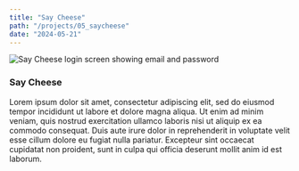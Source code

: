 ```yaml
---
title: "Say Cheese"
path: "/projects/05_saycheese"
date: "2024-05-21"
---
```


<imgwrapper fallbackColor="#6e8a8f">
  <img src="/projects/saycheese.jpg" alt="Say Cheese login screen showing email and password">
</imgwrapper>


### Say Cheese

Lorem ipsum dolor sit amet, consectetur adipiscing elit, sed do eiusmod tempor incididunt ut labore et dolore magna aliqua. Ut enim ad minim veniam, quis nostrud exercitation ullamco laboris nisi ut aliquip ex ea commodo consequat. Duis aute irure dolor in reprehenderit in voluptate velit esse cillum dolore eu fugiat nulla pariatur. Excepteur sint occaecat cupidatat non proident, sunt in culpa qui officia deserunt mollit anim id est laborum.
